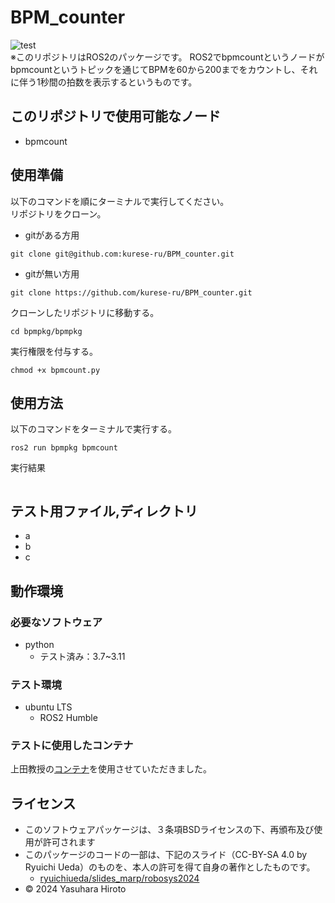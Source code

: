 # BPM_counter
![test](https://github.com/kurese-ru/bpmpkg/actions/workflows/test.yml/badge.svg)  
※このリポジトリはROS2のパッケージです。
ROS2でbpmcountというノードがbpmcountというトピックを通じてBPMを60から200までをカウントし、それに伴う1秒間の拍数を表示するというものです。

## このリポジトリで使用可能なノード
* bpmcount

## 使用準備
以下のコマンドを順にターミナルで実行してください。  
リポジトリをクローン。
- gitがある方用  
```
git clone git@github.com:kurese-ru/BPM_counter.git
``` 
- gitが無い方用   
```
git clone https://github.com/kurese-ru/BPM_counter.git
```
  
クローンしたリポジトリに移動する。  
```
cd bpmpkg/bpmpkg
```  
実行権限を付与する。  
```
chmod +x bpmcount.py
```  
## 使用方法
以下のコマンドをターミナルで実行する。  
```
ros2 run bpmpkg bpmcount
```  
実行結果  
```

```
## テスト用ファイル,ディレクトリ
* a  
* b  
* c

## 動作環境
### 必要なソフトウェア
* python
  * テスト済み：3.7~3.11

### テスト環境
* ubuntu LTS
  * ROS2 Humble

### テストに使用したコンテナ  
上田教授の[コンテナ](https://hub.docker.com/repository/docker/ryuichiueda/ubuntu22.04-ros2)を使用させていただきました。

## ライセンス
- このソフトウェアパッケージは、３条項BSDライセンスの下、再頒布及び使用が許可されます
- このパッケージのコードの一部は、下記のスライド（CC-BY-SA 4.0 by Ryuichi Ueda）のものを、本人の許可を得て自身の著作としたものです。
  - [ryuichiueda/slides_marp/robosys2024](https://github.com/ryuichiueda/slides_marp/tree/master/robosys2024)
- © 2024 Yasuhara Hiroto
